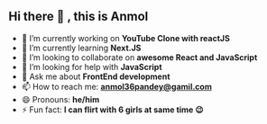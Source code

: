 ## Hi there 👋 , this is Anmol




- 🔭 I’m currently working on <b> YouTube Clone with reactJS</b>
- 🌱 I’m currently learning <b> Next.JS </b>
- 👯 I’m looking to collaborate on <b> awesome React and JavaScript </b>
- 🤔 I’m looking for help with <b> JavaScript </b>
- 💬 Ask me about <b> FrontEnd development </b>
- 📫 How to reach me: <b> anmol36pandey@gamil.com </b>
- 😄 Pronouns: <b>he/him</b>
- ⚡ Fun fact: <b> I can flirt with 6 girls at same time 😉 </b>

